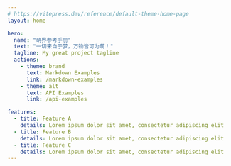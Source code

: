 ```yaml
---
# https://vitepress.dev/reference/default-theme-home-page
layout: home

hero:
  name: "萌界参考手册"
  text: "一切来自于梦，万物皆可为萌！"
  tagline: My great project tagline
  actions:
    - theme: brand
      text: Markdown Examples
      link: /markdown-examples
    - theme: alt
      text: API Examples
      link: /api-examples

features:
  - title: Feature A
    details: Lorem ipsum dolor sit amet, consectetur adipiscing elit
  - title: Feature B
    details: Lorem ipsum dolor sit amet, consectetur adipiscing elit
  - title: Feature C
    details: Lorem ipsum dolor sit amet, consectetur adipiscing elit
---
```


